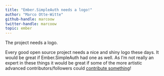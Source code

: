 ```yaml
---
title: "Ember.SimpleAuth needs a logo!"
author: "Marco Otte-Witte"
github-handle: marcoow
twitter-handle: marcoow
topic: ember
---
```


The project needs a logo.

<!--break-->

Every good open source project needs a nice and shiny logo these days. It would be great if Ember.SimpleAuth had one as well. As I’m not really an expert in these things it would be great if some of the more artistic advanced contributors/followers could [contribute something](https://github.com/simplabs/ember-simple-auth/issues/152)!